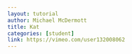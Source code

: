 ```yaml
---
layout: tutorial
author: Michael McDermott
title: Kat
categories: [student]
link: https://vimeo.com/user132008062
---
```

